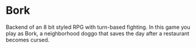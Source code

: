 
<h1> Bork </h1>

Backend of an 8 bit styled RPG with turn-based fighting. In this game you play as Bork, a neighborhood doggo that saves the day after a restaurant becomes cursed. 
